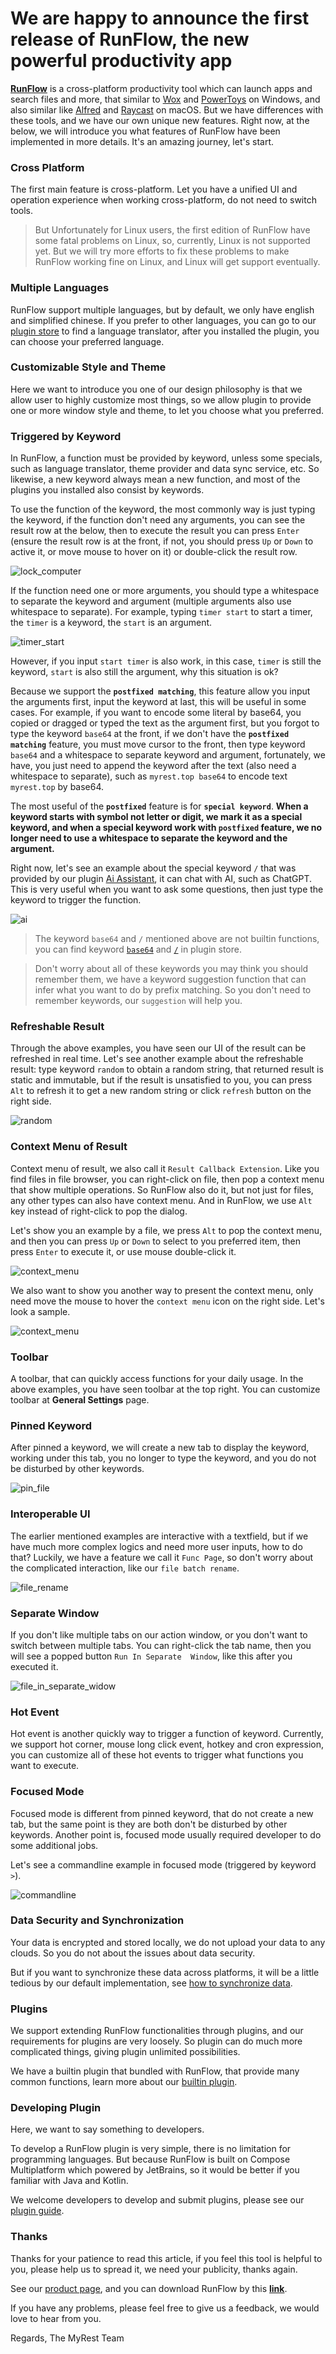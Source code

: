 # We are happy to announce the first release of RunFlow, the new powerful productivity app

[**RunFlow**](https://myrest.top/myflow) is a cross-platform productivity tool which can launch apps and search files and more, that similar to [Wox](https://github.com/Wox-launcher/Wox) and [PowerToys](https://github.com/microsoft/PowerToys) on Windows, and also similar like [Alfred](https://www.alfredapp.com) and [Raycast](https://www.raycast.com) on macOS. But we have differences with these tools, and we have our own unique new features. Right now, at the below, we will introduce you what features of RunFlow have been implemented in more details. It's an amazing journey, let's start.

### Cross Platform

The first main feature is cross-platform. Let you have a unified UI and operation experience when working cross-platform, do not need to switch tools.

> But Unfortunately for Linux users, the first edition of RunFlow have some fatal problems on Linux, so, currently, Linux is not supported yet. But we will try more efforts to fix these problems to make RunFlow working fine on Linux, and Linux will get support eventually.

### Multiple Languages

RunFlow support multiple languages, but by default, we only have english and simplified chinese. If you prefer to other languages, you can go to our [plugin store](https://myrest.top/store/plugin?query=language) to find a language translator, after you installed the plugin, you can choose your preferred language.

### Customizable Style and Theme

Here we want to introduce you one of our design philosophy is that we allow user to highly customize most things, so we allow plugin to provide one or more window style and theme, to let you choose what you preferred.

### Triggered by Keyword

In RunFlow, a function must be provided by keyword, unless some specials, such as language translator, theme provider and data sync service, etc. So likewise, a new keyword always mean a new function, and most of the plugins you installed also consist by keywords.

To use the function of the keyword, the most commonly way is just typing the keyword, if the function don't need any arguments, you can see the result row at the below, then to execute the result you can press `Enter` (ensure the result row is at the front, if not, you should press `Up` or `Down` to active it, or move mouse to hover on it) or double-click the result row.

![lock_computer](images/lock_computer.png)

If the function need one or more arguments, you should type a whitespace to separate the keyword and argument (multiple arguments also use whitespace to separate). For example, typing `timer start` to start a timer, the `timer` is a keyword, the `start` is an argument.

![timer_start](images/timer_start.gif)

However, if you input `start timer` is also work, in this case, `timer` is still the keyword, `start` is also still the argument, why this situation is ok?

Because we support the **`postfixed matching`**, this feature allow you input the arguments first, input the keyword at last, this will be useful in some cases. For example, if you want to encode some literal by base64, you copied or dragged or typed the text as the argument first, but you forgot to type the keyword `base64` at the front, if we don't have the **`postfixed matching`** feature, you must move cursor to the front, then type keyword `base64` and a whitespace to separate keyword and argument, fortunately, we have, you just need to append the keyword after the text (also need a whitespace to separate), such as `myrest.top base64` to encode text `myrest.top` by base64.

The most useful of the **`postfixed`** feature is for **`special keyword`**. **When a keyword starts with symbol not letter or digit, we mark it as a special keyword, and when a special keyword work with `postfixed` feature, we no longer need to use a whitespace to separate the keyword and the argument.**

Right now, let's see an example about the special keyword `/` that was provided by our plugin [Ai Assistant](https://myrest.top/store/plugin?id=top.myrest.myflow.ai), it can chat with AI, such as ChatGPT. This is very useful when you want to ask some questions, then just type the keyword to trigger the function.

![ai](images/ai.gif)

> The keyword `base64` and `/` mentioned above are not builtin functions, you can find keyword [`base64`](https://myrest.top/store/plugin?query=base64) and [`/`](https://myrest.top/store/plugin?query=/) in plugin store.

> Don't worry about all of these keywords you may think you should remember them, we have a keyword suggestion function that can infer what you want to do by prefix matching. So you don't need to remember keywords, our `suggestion` will help you.

### Refreshable Result

Through the above examples, you have seen our UI of the result can be refreshed in real time. Let's see another example about the refreshable result: type keyword `random` to obtain a random string, that returned result is static and immutable, but if the result is unsatisfied to you, you can press `Alt` to refresh it to get a new random string or click `refresh` button on the right side.

![random](images/random.gif)

### Context Menu of Result

Context menu of result, we also call it `Result Callback Extension`. Like you find files in file browser, you can right-click on file, then pop a context menu that show multiple operations. So RunFlow also do it, but not just for files, any other types can also have context menu. And in RunFlow, we use `Alt` key instead of right-click to pop the dialog.

Let's show you an example by a file, we press `Alt` to pop the context menu, and then you can press `Up` or `Down` to select to you preferred item, then press `Enter` to execute it, or use mouse double-click it.

![context_menu](images/file_alt_context_menu.png)

We also want to show you another way to present the context menu, only need move the mouse to hover the `context menu` icon on the right side. Let's look a sample.

![context_menu](images/file_hover_context_menu.gif)

### Toolbar

A toolbar, that can quickly access functions for your daily usage. In the above examples, you have seen toolbar at the top right. You can customize toolbar at **General Settings** page.

### Pinned Keyword

After pinned a keyword, we will create a new tab to display the keyword, working under this tab, you no longer to type the keyword, and you do not be disturbed by other keywords.

![pin_file](images/pin_file.png)

### Interoperable UI

The earlier mentioned examples are interactive with a textfield, but if we have much more complex logics and need more user inputs, how to do that? Luckily, we have a feature we call it `Func Page`, so don't worry about the complicated interaction, like our `file batch rename`.

![file_rename](images/file_rename.png)

### Separate Window

If you don't like multiple tabs on our action window, or you don't want to switch between multiple tabs. You can right-click the tab name, then you will see a popped button `Run In Separate  Window`, like this after you executed it.

![file_in_separate_widow](images/file_in_separate_window.png)

### Hot Event

Hot event is another quickly way to trigger a function of keyword. Currently, we support hot corner, mouse long click event, hotkey and cron expression, you can customize all of these hot events to trigger what functions you want to execute.

### Focused Mode

Focused mode is different from pinned keyword, that do not create a new tab, but the same point is they are both don't be disturbed by other keywords. Another point is, focused mode usually required developer to do some additional jobs.

Let's see a commandline example in focused mode (triggered by keyword `>`).

![commandline](images/commandline.gif)

### Data Security and Synchronization

Your data is encrypted and stored locally, we do not upload your data to any clouds. So you do not about the issues about data security.

But if you want to synchronize these data across platforms, it will be a little tedious by our default implementation, see [how to synchronize data](https://myrest.top/guide/myflow/user#/?id=sync-data).

### Plugins

We support extending RunFlow functionalities through plugins, and our requirements for plugins are very loosely. So plugin can do much more complicated things, giving plugin unlimited possibilities.

We have a builtin plugin that bundled with RunFlow, that provide many common functions, learn more about our [builtin plugin](https://myrest.top/store/plugin?id=top.myrest.myflow.builtin).

### Developing Plugin

Here, we want to say something to developers. 

To develop a RunFlow plugin is very simple, there is no limitation for programming languages. But because RunFlow is built on Compose Multiplatform which powered by JetBrains, so it would be better if you familiar with Java and Kotlin.

We welcome developers to develop and submit plugins, please see our [plugin guide](https://myrest.top/guide/myflow/plugin).

### Thanks

Thanks for your patience to read this article, if you feel this tool is helpful to you, please help us to spread it, we need your publicity, thanks again.

See our [product page](https://myrest.top/myflow), and you can download RunFlow by this [**link**](https://myrest.top/myflow/download).

If you have any problems, please feel free to give us a feedback, we would love to hear from you.

Regards,
The MyRest Team

